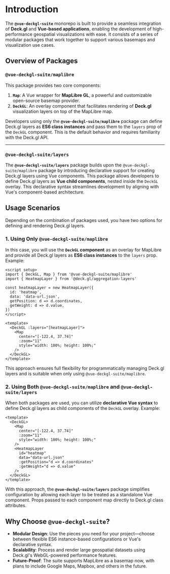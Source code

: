 # Introduction

The **`@vue-deckgl-suite`** monorepo is built to provide a seamless integration of **Deck.gl** and **Vue-based applications**, enabling the development of high-performance geospatial visualizations with ease. It consists of a series of modular packages that work together to support various basemaps and visualization use cases.

## Overview of Packages

### `@vue-deckgl-suite/maplibre`
This package provides two core components:
1. **`Map`**: A Vue wrapper for **MapLibre GL**, a powerful and customizable open-source basemap provider.
2. **`DeckGL`**: An overlay component that facilitates rendering of **Deck.gl** visualization layers on top of the MapLibre map.

Developers using only the **`@vue-deckgl-suite/maplibre`** package can define Deck.gl layers as **ES6 class instances** and pass them to the `layers` prop of the `DeckGL` component. This is the default behavior and requires familiarity with the Deck.gl API.

---

### `@vue-deckgl-suite/layers`
The **`@vue-deckgl-suite/layers`** package builds upon the `@vue-deckgl-suite/maplibre` package by introducing declarative support for creating Deck.gl layers using Vue components. This package allows developers to define Deck.gl layers as **Vue child components**, nested inside the `DeckGL` overlay. This declarative syntax streamlines development by aligning with Vue's component-based architecture.


## Usage Scenarios

Depending on the combination of packages used, you have two options for defining and rendering Deck.gl layers.

### 1. Using Only `@vue-deckgl-suite/maplibre`
In this case, you will use the **`DeckGL` component** as an overlay for MapLibre and provide all Deck.gl layers as **ES6 class instances** to the `layers` prop. Example:

```vue
<script setup>
import { DeckGL, Map } from '@vue-deckgl-suite/maplibre'
import { HeatmapLayer } from '@deck.gl/aggregation-layers'

const heatmapLayer = new HeatmapLayer({
  id: 'heatmap',
  data: 'data-url.json',
  getPosition: d => d.coordinates,
  getWeight: d => d.value,
})
</script>

<template>
  <DeckGL :layers="[heatmapLayer]">
    <Map
      center="[-122.4, 37.74]"
      :zoom="11"
      style="width: 100%; height: 100%;"
    />
  </DeckGL>
</template>
```

This approach ensures full flexibility for programmatically managing Deck.gl layers and is suitable when only using `@vue-deckgl-suite/maplibre`.


### 2. Using Both `@vue-deckgl-suite/maplibre` and `@vue-deckgl-suite/layers`
When both packages are used, you can utilize **declarative Vue syntax** to define Deck.gl layers as child components of the `DeckGL` overlay. Example:

```vue
<template>
  <DeckGL>
    <Map
      center="[-122.4, 37.74]"
      :zoom="11"
      style="width: 100%; height: 100%;"
    />
    <HeatmapLayer
      id="heatmap"
      data="data-url.json"
      :getPosition="d => d.coordinates"
      :getWeight="d => d.value"
    />
  </DeckGL>
</template>
```

With this approach, the **`@vue-deckgl-suite/layers`** package simplifies configuration by allowing each layer to be treated as a standalone Vue component. Props passed to each component map directly to Deck.gl class attributes.


## Why Choose `@vue-deckgl-suite`?

- **Modular Design**: Use the pieces you need for your project—choose between flexible ES6 instance-based configurations or Vue's declarative syntax.
- **Scalability**: Process and render large geospatial datasets using Deck.gl's WebGL-powered performance features.
- **Future-Proof**: The suite supports MapLibre as a basemap now, with plans to include Google Maps, Mapbox, and others in the future.